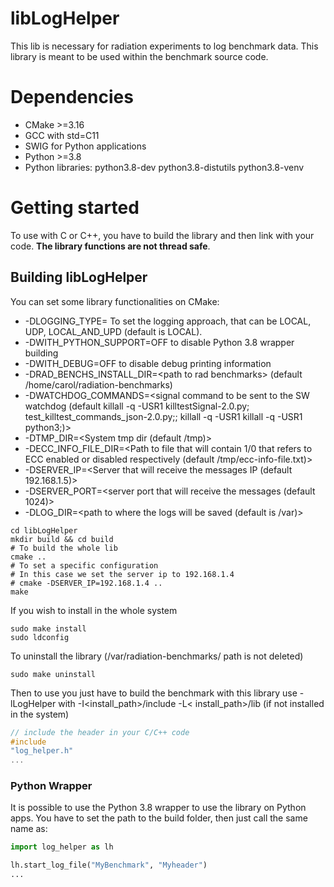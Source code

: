 # libLogHelper

This lib is necessary for radiation experiments to log benchmark data. This library is meant to be used within the
benchmark source code.

# Dependencies

- CMake >=3.16
- GCC with std=C11
- SWIG for Python applications
- Python >=3.8
- Python libraries: python3.8-dev python3.8-distutils python3.8-venv

# Getting started

To use with C or C++, you have to build the library and then link with your code. **The library functions are not thread
safe**.

## Building libLogHelper

You can set some library functionalities on CMake:

- -DLOGGING_TYPE=<logging approach> To set the logging approach, that can be LOCAL, UDP, LOCAL_AND_UPD (default is
  LOCAL).
- -DWITH_PYTHON_SUPPORT=OFF to disable Python 3.8 wrapper building
- -DWITH_DEBUG=OFF to disable debug printing information
- -DRAD_BENCHS_INSTALL_DIR=\<path to rad benchmarks\> (default /home/carol/radiation-benchmarks)
- -DWATCHDOG_COMMANDS=\<signal command to be sent to the SW watchdog 
     (default killall -q -USR1 killtestSignal-2.0.py; test_killtest_commands_json-2.0.py;; killall -q -USR1 killall -q
  -USR1 python3;)\>
- -DTMP_DIR=\<System tmp dir (default /tmp)\> 
- -DECC_INFO_FILE_DIR=\<Path to file that will contain 1/0 that refers to ECC 
enabled or disabled respectively (default /tmp/ecc-info-file.txt)\>
- -DSERVER_IP=\<Server that will receive the messages IP (default 192.168.1.5)\>
- -DSERVER_PORT=\<server port that will receive the messages (default 1024)\>
- -DLOG_DIR=\<path to where the logs will be saved (default is /var)\>
```shell
cd libLogHelper
mkdir build && cd build
# To build the whole lib
cmake ..
# To set a specific configuration
# In this case we set the server ip to 192.168.1.4
# cmake -DSERVER_IP=192.168.1.4 ..
make
```

If you wish to install in the whole system

```shell
sudo make install
sudo ldconfig
```

To uninstall the library (/var/radiation-benchmarks/ path is not deleted)

```shell
sudo make uninstall
```

Then to use you just have to build the benchmark with this library use -lLogHelper with -I<install_path>/include -L<
install_path>/lib
(if not installed in the system)

```C
// include the header in your C/C++ code
#include
"log_helper.h"
...
```

### Python Wrapper

It is possible to use the Python 3.8 wrapper to use the library on Python apps. You have to set the path to the build
folder, then just call the same name as:

```python
import log_helper as lh

lh.start_log_file("MyBenchmark", "Myheader")
...
```